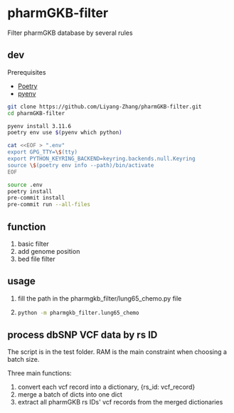 # pharmGKB-filter

Filter pharmGKB database by several rules

## dev

Prerequisites

- [Poetry](https://python-poetry.org/)
- [pyenv](https://github.com/pyenv/pyenv)

```bash
git clone https://github.com/Liyang-Zhang/pharmGKB-filter.git
cd pharmGKB-filter

pyenv install 3.11.6
poetry env use $(pyenv which python)

cat <<EOF > ".env"
export GPG_TTY=\$(tty)
export PYTHON_KEYRING_BACKEND=keyring.backends.null.Keyring
source \$(poetry env info --path)/bin/activate
EOF

source .env
poetry install
pre-commit install
pre-commit run --all-files
```

## function

1. basic filter
2. add genome position
3. bed file filter

## usage

1. fill the path in the pharmgkb_filter/lung65_chemo.py file
2. ```bash
   python -m pharmgkb_filter.lung65_chemo
   ```

## process dbSNP VCF data by rs ID

The script is in the test folder. RAM is the main constraint when choosing a batch size.

Three main functions:
1. convert each vcf record into a dictionary, {rs_id: vcf_record}
2. merge a batch of dicts into one dict
3. extract all pharmGKB rs IDs' vcf records from the merged dictionaries
